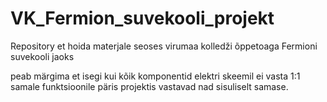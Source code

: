 # VK_Fermion_suvekooli_projekt
Repository et hoida materjale seoses virumaa kolledži õppetoaga Fermioni suvekooli jaoks

peab märgima et isegi kui kõik komponentid elektri skeemil ei vasta 1:1 samale funktsioonile päris projektis vastavad nad sisuliselt samase.

